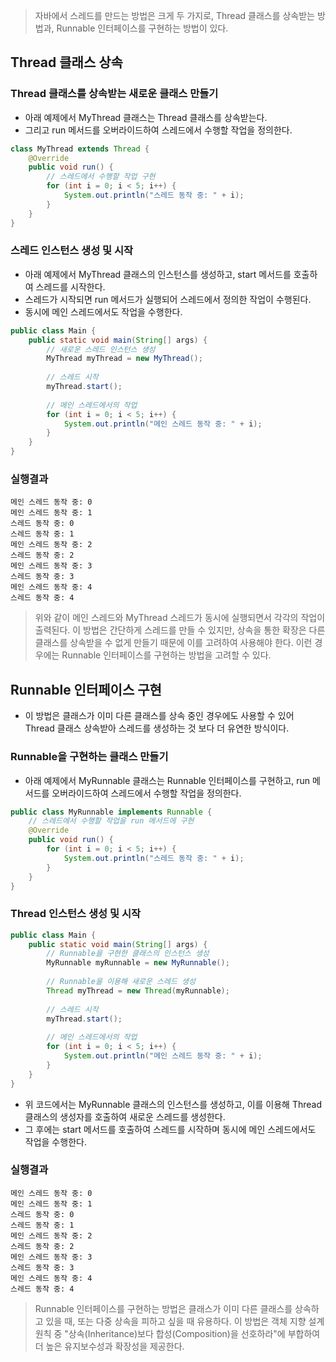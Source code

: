 > 자바에서 스레드를 만드는 방법은 크게 두 가지로, Thread 클래스를 상속받는 방법과, Runnable 인터페이스를 구현하는 방법이 있다.

## Thread 클래스 상속
### Thread 클래스를 상속받는 새로운 클래스 만들기
 - 아래 예제에서 MyThread 클래스는 Thread 클래스를 상속받는다. 
 - 그리고 run 메서드를 오버라이드하여 스레드에서 수행할 작업을 정의한다.

```java
class MyThread extends Thread {
    @Override
    public void run() {
        // 스레드에서 수행할 작업 구현
        for (int i = 0; i < 5; i++) {
            System.out.println("스레드 동작 중: " + i);
        }
    }
}
```

### 스레드 인스턴스 생성 및 시작
  - 아래 예제에서  MyThread 클래스의 인스턴스를 생성하고, start 메서드를 호출하여 스레드를 시작한다.
  - 스레드가 시작되면 run 메서드가 실행되어 스레드에서 정의한 작업이 수행된다.
  - 동시에 메인 스레드에서도 작업을 수행한다.

```java
public class Main {
    public static void main(String[] args) {
        // 새로운 스레드 인스턴스 생성
        MyThread myThread = new MyThread();
        
        // 스레드 시작
        myThread.start();
        
        // 메인 스레드에서의 작업
        for (int i = 0; i < 5; i++) {
            System.out.println("메인 스레드 동작 중: " + i);
        }
    }
}
```

### 실행결과
```text
메인 스레드 동작 중: 0
메인 스레드 동작 중: 1
스레드 동작 중: 0
스레드 동작 중: 1
메인 스레드 동작 중: 2
스레드 동작 중: 2
메인 스레드 동작 중: 3
스레드 동작 중: 3
메인 스레드 동작 중: 4
스레드 동작 중: 4
```

> 위와 같이 메인 스레드와 MyThread 스레드가 동시에 실행되면서 각각의 작업이 출력된다.
이 방법은 간단하게 스레드를 만들 수 있지만, 상속을 통한 확장은 다른 클래스를 상속받을 수 없게 만들기 때문에 이를 고려하여 사용해야 한다.
이런 경우에는 Runnable 인터페이스를 구현하는 방법을 고려할 수 있다.


## Runnable 인터페이스 구현
- 이 방법은 클래스가 이미 다른 클래스를 상속 중인 경우에도 사용할 수 있어 Thread 클래스 상속받아 스레드를 생성하는 것 보다 더 유연한 방식이다.

### Runnable을 구현하는 클래스 만들기
- 아래 예제에서 MyRunnable 클래스는 Runnable 인터페이스를 구현하고, run 메서드를 오버라이드하여 스레드에서 수행할 작업을 정의한다.

```java
public class MyRunnable implements Runnable {
    // 스레드에서 수행할 작업을 run 메서드에 구현
    @Override
    public void run() {
        for (int i = 0; i < 5; i++) {
            System.out.println("스레드 동작 중: " + i);
        }
    }
}
```

### Thread 인스턴스 생성 및 시작

```java
public class Main {
    public static void main(String[] args) {
        // Runnable을 구현한 클래스의 인스턴스 생성
        MyRunnable myRunnable = new MyRunnable();
        
        // Runnable을 이용해 새로운 스레드 생성
        Thread myThread = new Thread(myRunnable);
        
        // 스레드 시작
        myThread.start();
        
        // 메인 스레드에서의 작업
        for (int i = 0; i < 5; i++) {
            System.out.println("메인 스레드 동작 중: " + i);
        }
    }
}
```

- 위 코드에서는 MyRunnable 클래스의 인스턴스를 생성하고, 이를 이용해 Thread 클래스의 생성자를 호출하여 새로운 스레드를 생성한다. 
- 그 후에는 start 메서드를 호출하여 스레드를 시작하며 동시에 메인 스레드에서도 작업을 수행한다.

### 실행결과
```text
메인 스레드 동작 중: 0
메인 스레드 동작 중: 1
스레드 동작 중: 0
스레드 동작 중: 1
메인 스레드 동작 중: 2
스레드 동작 중: 2
메인 스레드 동작 중: 3
스레드 동작 중: 3
메인 스레드 동작 중: 4
스레드 동작 중: 4
```

> Runnable 인터페이스를 구현하는 방법은 클래스가 이미 다른 클래스를 상속하고 있을 때, 또는 다중 상속을 피하고 싶을 때 유용하다. 이 방법은 객체 지향 설계 원칙 중 "상속(Inheritance)보다 합성(Composition)을 선호하라"에 부합하여 더 높은 유지보수성과 확장성을 제공한다.
